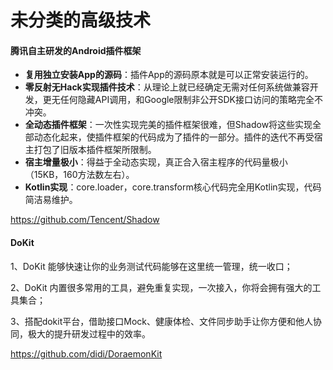 # 未分类的高级技术

#### **腾讯自主研发的Android插件框架** 

- **复用独立安装App的源码**：插件App的源码原本就是可以正常安装运行的。
- **零反射无Hack实现插件技术**：从理论上就已经确定无需对任何系统做兼容开发，更无任何隐藏API调用，和Google限制非公开SDK接口访问的策略完全不冲突。
- **全动态插件框架**：一次性实现完美的插件框架很难，但Shadow将这些实现全部动态化起来，使插件框架的代码成为了插件的一部分。插件的迭代不再受宿主打包了旧版本插件框架所限制。
- **宿主增量极小**：得益于全动态实现，真正合入宿主程序的代码量极小（15KB，160方法数左右）。
- **Kotlin实现**：core.loader，core.transform核心代码完全用Kotlin实现，代码简洁易维护。

https://github.com/Tencent/Shadow



####  DoKit 

1、DoKit 能够快速让你的业务测试代码能够在这里统一管理，统一收口；

2、DoKit 内置很多常用的工具，避免重复实现，一次接入，你将会拥有强大的工具集合；

3、搭配dokit平台，借助接口Mock、健康体检、文件同步助手让你方便和他人协同，极大的提升研发过程中的效率。

https://github.com/didi/DoraemonKit





